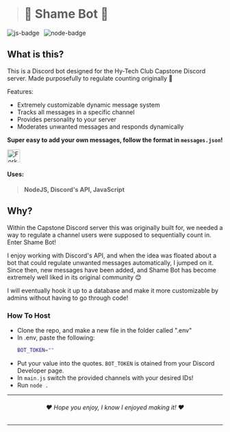 > # 👑 **Shame Bot** 👑

<img src="https://img.shields.io/badge/JavaScript-F7DF1E?style=for-the-badge&logo=javascript&logoColor=black" alt="js-badge" /> &ensp;<img src="https://img.shields.io/badge/Node.js-43853D?style=for-the-badge&logo=node.js&logoColor=white" alt="node-badge" /> &ensp;

## What is this?
This is a Discord bot designed for the Hy-Tech Club Capstone Discord 
server. Made purposefully to regulate counting originally 🙂

Features:
* Extremely customizable dynamic message system
* Tracks all messages in a specific channel
* Provides personality to your server
* Moderates unwanted messages and responds dynamically

**Super easy to add your own messages, follow the format in `messages.json`!**

<img style="height:30px; display: block" alt="Fork repo" src="https://img.shields.io/github/forks/RoyalTwo/RTIW-Bot?color=lightblue&label=fork&style=for-the-badge"/>

#### Uses:
> **NodeJS, Discord's API, JavaScript**

## Why?
Within the Capstone Discord server this was originally built for, 
we needed a way to regulate a channel users were supposed to sequentially
count in. Enter Shame Bot!

I enjoy working with Discord's API, and when the idea was floated about a bot
that could regulate unwanted messages automatically, I jumped on it. Since then,
new messages have been added, and Shame Bot has become extremely well liked in
its original community 😊

I will eventually hook it up to a database and make it more customizable by admins
without having to go through code!

### How To Host

- Clone the repo, and make a new file in the folder called ".env"
- In .env, paste the following:
    ```bash
    BOT_TOKEN=""
    ```
- Put your value into the quotes. `BOT_TOKEN` is otained from your Discord Developer page.
- In `main.js` switch the provided channels with your desired IDs!
- Run `node .`

---
<h6 align="center">❤️ Hope you enjoy, I know I enjoyed making it! ❤️</h6>

---
